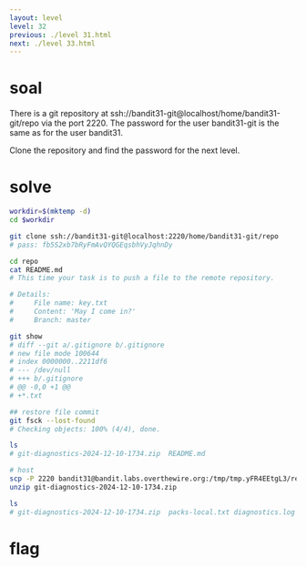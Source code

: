 ```yaml
---
layout: level
level: 32
previous: ./level 31.html
next: ./level 33.html
---
```


# soal
There is a git repository at ssh://bandit31-git@localhost/home/bandit31-git/repo via the port 2220. The password for the user bandit31-git is the same as for the user bandit31.

Clone the repository and find the password for the next level.

# solve
```bash
workdir=$(mktemp -d)
cd $workdir

git clone ssh://bandit31-git@localhost:2220/home/bandit31-git/repo
# pass: fb5S2xb7bRyFmAvQYQGEqsbhVyJqhnDy

cd repo
cat README.md
# This time your task is to push a file to the remote repository.

# Details:
#     File name: key.txt
#     Content: 'May I come in?'
#     Branch: master

git show
# diff --git a/.gitignore b/.gitignore
# new file mode 100644
# index 0000000..2211df6
# --- /dev/null
# +++ b/.gitignore
# @@ -0,0 +1 @@
# +*.txt

## restore file commit
git fsck --lost-found
# Checking objects: 100% (4/4), done.

ls
# git-diagnostics-2024-12-10-1734.zip  README.md

# host
scp -P 2220 bandit31@bandit.labs.overthewire.org:/tmp/tmp.yFR4EEtgL3/repo/git-diagnostics-2024-12-10-1734.zip .
unzip git-diagnostics-2024-12-10-1734.zip

ls
# git-diagnostics-2024-12-10-1734.zip  packs-local.txt diagnostics.log  objects-local.txt
```

# flag
